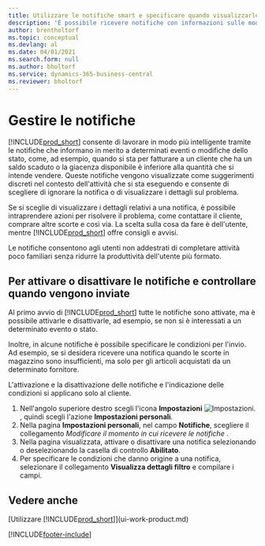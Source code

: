 ```yaml
---
title: Utilizzare le notifiche smart e specificare quando visualizzarle
description: 'È possibile ricevere notifiche con informazioni sulle modifiche di stato o di eventi, ad esempio, per un saldo scaduto o un magazzino in esaurimento.'
author: brentholtorf
ms.topic: conceptual
ms.devlang: al
ms.date: 04/01/2021
ms.search.form: null
ms.author: bholtorf
ms.service: dynamics-365-business-central
ms.reviewer: bholtorf
---
```

# Gestire le notifiche

[!INCLUDE[prod_short](includes/prod_short.md)] consente di lavorare in modo più intelligente tramite le notifiche che informano in merito a determinati eventi o modifiche dello stato, come, ad esempio, quando si sta per fatturare a un cliente che ha un saldo scaduto o la giacenza disponibile è inferiore alla quantità che si intende vendere. Queste notifiche vengono visualizzate come suggerimenti discreti nel contesto dell'attività che si sta eseguendo e consente di scegliere di ignorare la notifica o di visualizzare i dettagli sul problema.  

Se si sceglie di visualizzare i dettagli relativi a una notifica, è possibile intraprendere azioni per risolvere il problema, come contattare il cliente, comprare altre scorte e così via. La scelta sulla cosa da fare è dell'utente, mentre [!INCLUDE[prod_short](includes/prod_short.md)] offre consigli e avvisi.  

Le notifiche consentono agli utenti non addestrati di completare attività poco familiari senza ridurre la produttività dell'utente più formato.  

## Per attivare o disattivare le notifiche e controllare quando vengono inviate

Al primo avvio di [!INCLUDE[prod_short](includes/prod_short.md)] tutte le notifiche sono attivate, ma è possibile attivarle e disattivarle, ad esempio, se non si è interessati a un determinato evento o stato.  

Inoltre, in alcune notifiche è possibile specificare le condizioni per l'invio. Ad esempio, se si desidera ricevere una notifica quando le scorte in magazzino sono insufficienti, ma solo per gli articoli acquistati da un determinato fornitore.  

L'attivazione e la disattivazione delle notifiche e l'indicazione delle condizioni si applicano solo al cliente.  

1. Nell'angolo superiore destro scegli l'icona **Impostazioni** ![Impostazioni.](media/ui-experience/settings_icon_small.png "Icona Impostazioni per Gestione ruolo utente"), quindi scegli l'azione **Impostazioni personali**.  
2. Nella pagina **Impostazioni personali**, nel campo **Notifiche**, scegliere il collegamento *Modificare il momento in cui ricevere le notifiche* .  
3. Nella pagina visualizzata, attivare o disattivare una notifica selezionando o deselezionando la casella di controllo **Abilitato**.  
4. Per specificare le condizioni che danno origine a una notifica, selezionare il collegamento **Visualizza dettagli filtro** e compilare i campi.  

## Vedere anche

[Utilizzare [!INCLUDE[prod_short](includes/prod_short.md)]](ui-work-product.md)


[!INCLUDE[footer-include](includes/footer-banner.md)]
